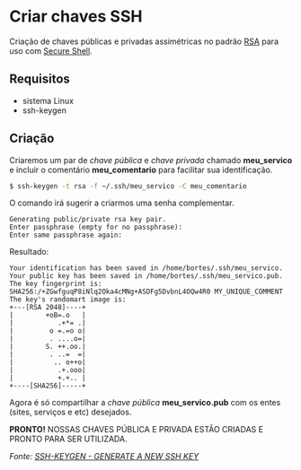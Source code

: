 # Criar chaves SSH

Criação de chaves públicas e privadas assimétricas no padrão [RSA](<https://en.wikipedia.org/wiki/RSA_(cryptosystem)>) para uso com [Secure Shell](https://www.ssh.com/ssh/).

## Requisitos

+ sistema Linux
+ ssh-keygen

## Criação

Criaremos um par de _chave pública_ e _chave privada_ chamado **meu\_servico** e incluir o comentário **meu\_comentario** para facilitar sua identificação.

```bash
$ ssh-keygen -t rsa -f ~/.ssh/meu_servico -C meu_comentario
```

O comando irá sugerir a criarmos uma senha complementar.

```
Generating public/private rsa key pair.
Enter passphrase (empty for no passphrase): 
Enter same passphrase again:
```

Resultado:

```
Your identification has been saved in /home/bortes/.ssh/meu_servico.
Your public key has been saved in /home/bortes/.ssh/meu_servico.pub.
The key fingerprint is:
SHA256:/+ZGwfguqP8iNlq2Oka4cMNg+ASDFg5DvbnL4OQw4R0 MY_UNIQUE_COMMENT
The key's randomart image is:
+---[RSA 2048]----+
|        +oB=.o   |
|           .+*= .|
|         o =.=o o|
|         . ....o=|
|        S. ++.oo.|
|         . ..=  =|
|          .. o++o|
|           .+.ooo|
|           +.+.. |
+----[SHA256]-----+
```

Agora é só compartilhar a _chave pública_ **meu\_servico.pub** com os entes (sites, serviços e etc) desejados.

**PRONTO!** NOSSAS CHAVES PÚBLICA E PRIVADA ESTÃO CRIADAS E PRONTO PARA SER UTILIZADA.

_Fonte: [SSH-KEYGEN - GENERATE A NEW SSH KEY](https://www.ssh.com/ssh/keygen/)_
